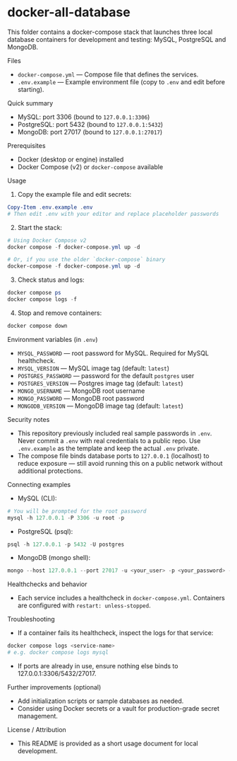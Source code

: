 # docker-all-database

This folder contains a docker-compose stack that launches three local database containers for development and testing: MySQL, PostgreSQL and MongoDB.

Files
- `docker-compose.yml` — Compose file that defines the services.
- `.env.example` — Example environment file (copy to `.env` and edit before starting).

Quick summary
- MySQL: port 3306 (bound to `127.0.0.1:3306`)
- PostgreSQL: port 5432 (bound to `127.0.0.1:5432`)
- MongoDB: port 27017 (bound to `127.0.0.1:27017`)

Prerequisites
- Docker (desktop or engine) installed
- Docker Compose (v2) or `docker-compose` available

Usage

1. Copy the example file and edit secrets:

```powershell
Copy-Item .env.example .env
# Then edit .env with your editor and replace placeholder passwords
``` 

2. Start the stack:

```powershell
# Using Docker Compose v2
docker compose -f docker-compose.yml up -d

# Or, if you use the older `docker-compose` binary
docker-compose -f docker-compose.yml up -d
```

3. Check status and logs:

```powershell
docker compose ps
docker compose logs -f
```

4. Stop and remove containers:

```powershell
docker compose down
```

Environment variables (in `.env`)

- `MYSQL_PASSWORD` — root password for MySQL. Required for MySQL healthcheck.
- `MYSQL_VERSION` — MySQL image tag (default: `latest`)
- `POSTGRES_PASSWORD` — password for the default `postgres` user
- `POSTGRES_VERSION` — Postgres image tag (default: `latest`)
- `MONGO_USERNAME` — MongoDB root username
- `MONGO_PASSWORD` — MongoDB root password
- `MONGODB_VERSION` — MongoDB image tag (default: `latest`)

Security notes
- This repository previously included real sample passwords in `.env`. Never commit a `.env` with real credentials to a public repo. Use `.env.example` as the template and keep the actual `.env` private.
- The compose file binds database ports to `127.0.0.1` (localhost) to reduce exposure — still avoid running this on a public network without additional protections.

Connecting examples

- MySQL (CLI):

```powershell
# You will be prompted for the root password
mysql -h 127.0.0.1 -P 3306 -u root -p
```

- PostgreSQL (psql):

```powershell
psql -h 127.0.0.1 -p 5432 -U postgres
```

- MongoDB (mongo shell):

```powershell
mongo --host 127.0.0.1 --port 27017 -u <your_user> -p <your_password> --authenticationDatabase admin
```

Healthchecks and behavior
- Each service includes a healthcheck in `docker-compose.yml`. Containers are configured with `restart: unless-stopped`.

Troubleshooting
- If a container fails its healthcheck, inspect the logs for that service:

```powershell
docker compose logs <service-name>
# e.g. docker compose logs mysql
```
- If ports are already in use, ensure nothing else binds to 127.0.0.1:3306/5432/27017.

Further improvements (optional)
- Add initialization scripts or sample databases as needed.
- Consider using Docker secrets or a vault for production-grade secret management.

License / Attribution
- This README is provided as a short usage document for local development.
